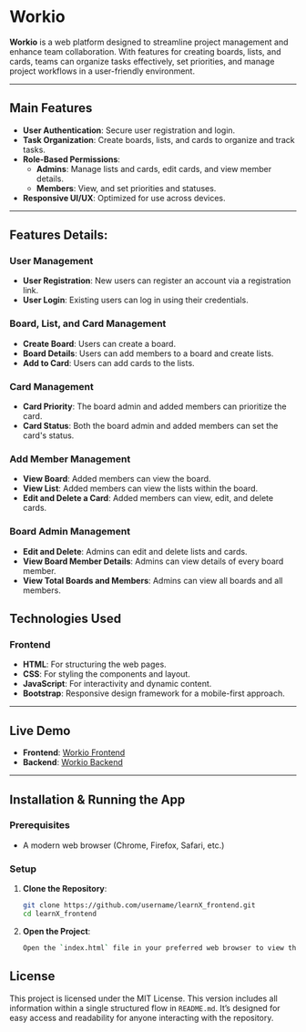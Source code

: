 # Workio

**Workio** is a web platform designed to streamline project management and enhance team collaboration. With features for creating boards, lists, and cards, teams can organize tasks effectively, set priorities, and manage project workflows in a user-friendly environment.

---

## Main Features

- **User Authentication**: Secure user registration and login.
- **Task Organization**: Create boards, lists, and cards to organize and track tasks.
- **Role-Based Permissions**: 
  - **Admins**: Manage lists and cards, edit cards, and view member details.
  - **Members**: View, and set priorities and statuses.
- **Responsive UI/UX**: Optimized for use across devices.

---
## Features Details:

### User Management
- **User Registration**: New users can register an account via a registration link.
- **User Login**: Existing users can log in using their credentials.

### Board, List, and Card Management
- **Create Board**: Users can create a board.
- **Board Details**: Users can add members to a board and create lists.
- **Add to Card**: Users can add cards to the lists.

### Card Management
- **Card Priority**: The board admin and added members can prioritize the card.
- **Card Status**: Both the board admin and added members can set the card's status.

### Add Member Management
- **View Board**: Added members can view the board.
- **View List**: Added members can view the lists within the board.
- **Edit and Delete a Card**: Added members can view, edit, and delete cards.

### Board Admin Management
- **Edit and Delete**: Admins can edit and delete lists and cards.
- **View Board Member Details**: Admins can view details of every board member.
- **View Total Boards and Members**: Admins can view all boards and all members.

  
## Technologies Used

### Frontend
- **HTML**: For structuring the web pages.
- **CSS**: For styling the components and layout.
- **JavaScript**: For interactivity and dynamic content.
- **Bootstrap**: Responsive design framework for a mobile-first approach.


---

## Live Demo

- **Frontend**: [Workio Frontend](https://amenaakterkeya.github.io/workio./index.html)
- **Backend**: [Workio Backend](https://workio-theta.vercel.app/)

---

## Installation & Running the App

### Prerequisites
- A modern web browser (Chrome, Firefox, Safari, etc.)

### Setup

1. **Clone the Repository**:
   ```bash
   git clone https://github.com/username/learnX_frontend.git
   cd learnX_frontend
   
2. **Open the Project**:
   ```bash
   Open the `index.html` file in your preferred web browser to view the project.

## License

This project is licensed under the MIT License.
This version includes all information within a single structured flow in `README.md`. It’s designed for easy access and readability for anyone interacting with the repository.


